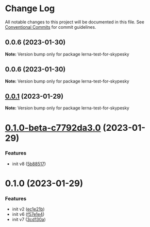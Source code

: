 # Change Log

All notable changes to this project will be documented in this file.
See [Conventional Commits](https://conventionalcommits.org) for commit guidelines.

## 0.0.6 (2023-01-30)

**Note:** Version bump only for package lerna-test-for-skypesky





## 0.0.6 (2023-01-30)

**Note:** Version bump only for package lerna-test-for-skypesky





## [0.0.1](https://github.com/skypesky/lerna-test/compare/lerna-test-for-skypesky@0.1.0-beta-c7792da3.0...lerna-test-for-skypesky@0.0.1) (2023-01-29)

**Note:** Version bump only for package lerna-test-for-skypesky





# [0.1.0-beta-c7792da3.0](https://github.com/skypesky/lerna-test/compare/lerna-test-for-skypesky@0.1.0...lerna-test-for-skypesky@0.1.0-beta-c7792da3.0) (2023-01-29)


### Features

* init v8 ([5b88517](https://github.com/skypesky/lerna-test/commit/5b885178b4135d029c1e9037d06bd0f3fa5729e5))





# 0.1.0 (2023-01-29)


### Features

* init v2 ([ec1e21b](https://github.com/skypesky/lerna-test/commit/ec1e21b8b9f78aa2c38ad7b76b66a02099654cd7))
* init v6 ([f57e1e4](https://github.com/skypesky/lerna-test/commit/f57e1e45044489d6db5f417c1ad45d7d674200d6))
* init v7 ([3cd130a](https://github.com/skypesky/lerna-test/commit/3cd130a2f2ff4f653f9fe8305e54b87218960584))
